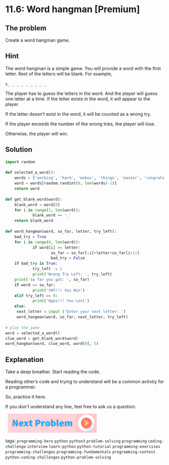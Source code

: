 # 11.6: Word hangman [Premium]

## The problem
Create a word hangman game.

## Hint
The word hangman is a simple game. You will provide a word with the first letter. Rest of the letters will be blank. For example, 

`s_ _ _ _ _ _ _ _ _`

The player has to guess the letters in the word. And the player will guess one letter at a time. If the letter exists in the word, it will appear to the player. 

If the letter doesn’t exist in the word, it will be counted as a wrong try. 

If the player exceeds the number of the wrong tries, the player will lose.

Otherwise, the player will win. 

## Solution
```python
import random
 
def selected_a_word():
    words = ['working', 'hard', 'makes', 'things', 'easier', 'congrats', 'programming', 'hero']
    word = words[random.randint(0, len(words)-1)]
    return word
 
def get_blank_word(word):
    blank_word = word[0]
    for i in range(1, len(word)):
            blank_word += '_'
    return blank_word
 
def word_hangman(word, so_far, letter, try_left):
    bad_try = True
    for i in range(0, len(word)):
            if word[i] == letter:
                    so_far = so_far[:i]+letter+so_far[i+1:]
                    bad_try = False
    if bad_try is True:
            try_left -= 1
            print('Wrong Try Left: ', try_left)
    print('so far you got: ', so_far)
    if word == so_far:
            print('YAY!!! You Win')
    elif try_left == 0:
            print('Opps!!! You Lost')
    else:
     next_letter = input ('Enter your next letter: ')
     word_hangman(word, so_far, next_letter, try_left)
 
# play the game
word = selected_a_word()
clue_word = get_blank_word(word)
word_hangman(word, clue_word, word[0], 5)
```

## Explanation
Take a deep breather. Start reading the code. 

Reading other’s code and trying to understand will be a common activity for a programmer. 

So, practice it here. 

If you don't understand any line, feel free to ask us a question. 

&nbsp;
[![Next Page](../assets/next-button.png)](../Harder/Simple-Calculator.md)
&nbsp;

tags:  `programming-hero`  `python`  `python3`  `problem-solving`  `programming`  `coding-challenge`  `interview`  `learn-python`  `python-tutorial`  `programming-exercises`  `programming-challenges`  `programming-fundamentals`  `programming-contest`  `python-coding-challenges`  `python-problem-solving`